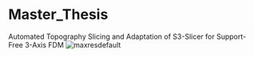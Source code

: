 # Master_Thesis
Automated Topography Slicing and Adaptation of S3-Slicer for Support-Free 3-Axis FDM
![maxresdefault](https://github.com/user-attachments/assets/0675d313-b20e-4d57-a2bf-5328ea91d51d)
